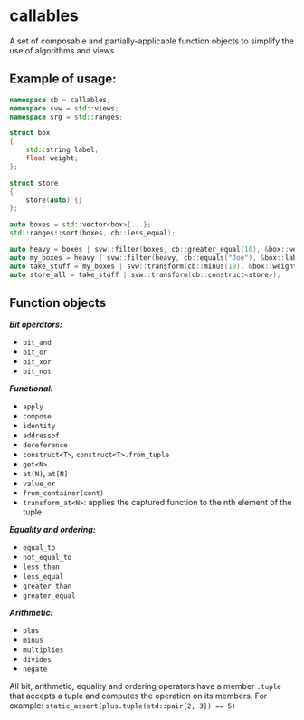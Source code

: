 # callables
A set of composable and partially-applicable function objects to simplify the use of algorithms and views

## Example of usage:
```cpp
namespace cb = callables;
namespace svw = std::views;
namespace srg = std::ranges;

struct box
{
    std::string label;
    float weight;
};

struct store
{
    store(auto) {}
};

auto boxes = std::vector<box>{...};
std::ranges::sort(boxes, cb::less_equal);

auto heavy = boxes | svw::filter(boxes, cb::greater_equal(10), &box::weight);
auto my_boxes = heavy | svw::filter(heavy, cb::equals("Joe"), &box::label);
auto take_stuff = my_boxes | svw::transform(cb::minus(10), &box::weight);
auto store_all = take_stuff | svw::transform(cb::construct<store>);
```

## Function objects
***Bit operators:***
- `bit_and`
- `bit_or`
- `bit_xor`
- `bit_not`

***Functional:***
- `apply`
- `compose`
- `identity`
- `addressof`
- `dereference`
- `construct<T>`, `construct<T>.from_tuple`
- `get<N>`
- `at(N)`, `at[N]`
- `value_or`
- `from_container(cont)`
- `transform_at<N>`: applies the captured function to the nth element of the tuple

***Equality and ordering:***
- `equal_to`
- `not_equal_to`
- `less_than`
- `less_equal`
- `greater_than`
- `greater_equal`

***Arithmetic:***
- `plus`
- `minus`
- `multiplies`
- `divides`
- `negate`

All bit, arithmetic, equality and ordering operators have a member `.tuple` that accepts a tuple
and computes the operation on its members. For example:
`static_assert(plus.tuple(std::pair{2, 3}) == 5)`
